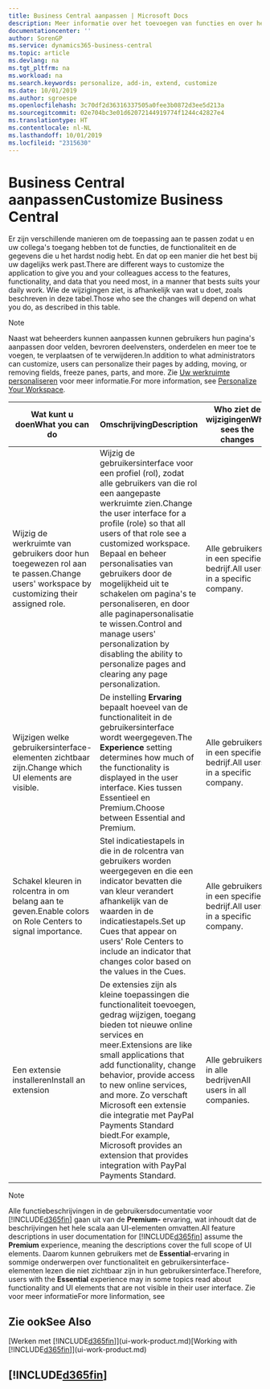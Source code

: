 ```yaml
---
title: Business Central aanpassen | Microsoft Docs
description: Meer informatie over het toevoegen van functies en over het aanpassen van Business Central
documentationcenter: ''
author: SorenGP
ms.service: dynamics365-business-central
ms.topic: article
ms.devlang: na
ms.tgt_pltfrm: na
ms.workload: na
ms.search.keywords: personalize, add-in, extend, customize
ms.date: 10/01/2019
ms.author: sgroespe
ms.openlocfilehash: 3c70df2d36316337505a0fee3b0872d3ee5d213a
ms.sourcegitcommit: 02e704bc3e01d62072144919774f1244c42827e4
ms.translationtype: HT
ms.contentlocale: nl-NL
ms.lasthandoff: 10/01/2019
ms.locfileid: "2315630"
---
```

# <a name="customize-business-central"></a><span data-ttu-id="601db-103">Business Central aanpassen</span><span class="sxs-lookup"><span data-stu-id="601db-103">Customize Business Central</span></span>
<span data-ttu-id="601db-104">Er zijn verschillende manieren om de toepassing aan te passen zodat u en uw collega's toegang hebben tot de functies, de functionaliteit en de gegevens die u het hardst nodig hebt. En dat op een manier die het best bij uw dagelijks werk past.</span><span class="sxs-lookup"><span data-stu-id="601db-104">There are different ways to customize the application to give you and your colleagues access to the features, functionality, and data that you need most, in a manner that bests suits your daily work.</span></span> <span data-ttu-id="601db-105">Wie de wijzigingen ziet, is afhankelijk van wat u doet, zoals beschreven in deze tabel.</span><span class="sxs-lookup"><span data-stu-id="601db-105">Those who see the changes will depend on what you do, as described in this table.</span></span>

> [!NOTE]
> <span data-ttu-id="601db-106">Naast wat beheerders kunnen aanpassen kunnen gebruikers hun pagina's aanpassen door velden, bevroren deelvensters, onderdelen en meer toe te voegen, te verplaatsen of te verwijderen.</span><span class="sxs-lookup"><span data-stu-id="601db-106">In addition to what administrators can customize, users can personalize their pages by adding, moving, or removing fields, freeze panes, parts, and more.</span></span> <span data-ttu-id="601db-107">Zie [Uw werkruimte personaliseren](ui-personalization-user.md) voor meer informatie.</span><span class="sxs-lookup"><span data-stu-id="601db-107">For more information, see [Personalize Your Workspace](ui-personalization-user.md).</span></span>

| <span data-ttu-id="601db-108">Wat kunt u doen</span><span class="sxs-lookup"><span data-stu-id="601db-108">What you can do</span></span>    |  <span data-ttu-id="601db-109">Omschrijving</span><span class="sxs-lookup"><span data-stu-id="601db-109">Description</span></span>  |  <span data-ttu-id="601db-110">Who ziet de wijzigingen</span><span class="sxs-lookup"><span data-stu-id="601db-110">Who sees the changes</span></span>  |  <span data-ttu-id="601db-111">Meer informatie</span><span class="sxs-lookup"><span data-stu-id="601db-111">More information</span></span>  |
|-----|---------------|---------|-------|
|<span data-ttu-id="601db-112">Wijzig de werkruimte van gebruikers door hun toegewezen rol aan te passen.</span><span class="sxs-lookup"><span data-stu-id="601db-112">Change users' workspace by customizing their assigned role.</span></span>|<span data-ttu-id="601db-113">Wijzig de gebruikersinterface voor een profiel (rol), zodat alle gebruikers van die rol een aangepaste werkruimte zien.</span><span class="sxs-lookup"><span data-stu-id="601db-113">Change the user interface for a profile (role) so that all users of that role see a customized workspace.</span></span> <span data-ttu-id="601db-114">Bepaal en beheer personalisaties van gebruikers door de mogelijkheid uit te schakelen om pagina's te personaliseren, en door alle paginapersonalisatie te wissen.</span><span class="sxs-lookup"><span data-stu-id="601db-114">Control and manage users' personalization by disabling the ability to personalize pages and clearing any page personalization.</span></span>|<span data-ttu-id="601db-115">Alle gebruikers in een specifiek bedrijf.</span><span class="sxs-lookup"><span data-stu-id="601db-115">All users in a specific company.</span></span>|[<span data-ttu-id="601db-116">Pagina's aanpassen voor profielen</span><span class="sxs-lookup"><span data-stu-id="601db-116">Customize Pages for Profiles</span></span>](ui-personalization-manage.md)|
|<span data-ttu-id="601db-117">Wijzigen welke gebruikersinterface-elementen zichtbaar zijn.</span><span class="sxs-lookup"><span data-stu-id="601db-117">Change which UI elements are visible.</span></span>|<span data-ttu-id="601db-118">De instelling **Ervaring** bepaalt hoeveel van de functionaliteit in de gebruikersinterface wordt weergegeven.</span><span class="sxs-lookup"><span data-stu-id="601db-118">The **Experience** setting determines how much of the functionality is displayed in the user interface.</span></span> <span data-ttu-id="601db-119">Kies tussen Essentieel en Premium.</span><span class="sxs-lookup"><span data-stu-id="601db-119">Choose between Essential and Premium.</span></span>|<span data-ttu-id="601db-120">Alle gebruikers in een specifiek bedrijf.</span><span class="sxs-lookup"><span data-stu-id="601db-120">All users in a specific company.</span></span>|[<span data-ttu-id="601db-121">Wijzigen welke functies worden weergegeven</span><span class="sxs-lookup"><span data-stu-id="601db-121">Change Which Features are Displayed</span></span>](ui-experiences.md)|
|<span data-ttu-id="601db-122">Schakel kleuren in rolcentra in om belang aan te geven.</span><span class="sxs-lookup"><span data-stu-id="601db-122">Enable colors on Role Centers to signal importance.</span></span>|<span data-ttu-id="601db-123">Stel indicatiestapels in die in de rolcentra van gebruikers worden weergegeven en die een indicator bevatten die van kleur verandert afhankelijk van de waarden in de indicatiestapels.</span><span class="sxs-lookup"><span data-stu-id="601db-123">Set up Cues that appear on users' Role Centers to include an indicator that changes color based on the values in the Cues.</span></span>|<span data-ttu-id="601db-124">Alle gebruikers in een specifiek bedrijf.</span><span class="sxs-lookup"><span data-stu-id="601db-124">All users in a specific company.</span></span>|[<span data-ttu-id="601db-125">Een gekleurde indicator instellen voor indicatiestapels</span><span class="sxs-lookup"><span data-stu-id="601db-125">Set Up a Colored Indicator on Cues</span></span>](admin-how-set-up-colored-indicator-on-cues.md)|
|<span data-ttu-id="601db-126">Een extensie installeren</span><span class="sxs-lookup"><span data-stu-id="601db-126">Install an extension</span></span>|<span data-ttu-id="601db-127">De extensies zijn als kleine toepassingen die functionaliteit toevoegen, gedrag wijzigen, toegang bieden tot nieuwe online services en meer.</span><span class="sxs-lookup"><span data-stu-id="601db-127">Extensions are like small applications that add functionality, change behavior, provide access to new online services, and more.</span></span> <span data-ttu-id="601db-128">Zo verschaft Microsoft een extensie die integratie met PayPal Payments Standard biedt.</span><span class="sxs-lookup"><span data-stu-id="601db-128">For example, Microsoft provides an extension that provides integration with PayPal Payments Standard.</span></span>|<span data-ttu-id="601db-129">Alle gebruikers in alle bedrijven</span><span class="sxs-lookup"><span data-stu-id="601db-129">All users in all companies.</span></span>|[<span data-ttu-id="601db-130">Aanpassen met behulp van extensies</span><span class="sxs-lookup"><span data-stu-id="601db-130">Customizing Using Extensions</span></span>](ui-extensions.md)|
> [!NOTE]
> <span data-ttu-id="601db-131">Alle functiebeschrijvingen in de gebruikersdocumentatie voor [!INCLUDE[d365fin](includes/d365fin_md.md)] gaan uit van de **Premium-** ervaring, wat inhoudt dat de beschrijvingen het hele scala aan UI-elementen omvatten.</span><span class="sxs-lookup"><span data-stu-id="601db-131">All feature descriptions in user documentation for [!INCLUDE[d365fin](includes/d365fin_md.md)] assume the **Premium** experience, meaning the descriptions cover the full scope of UI elements.</span></span> <span data-ttu-id="601db-132">Daarom kunnen gebruikers met de **Essential**-ervaring in sommige onderwerpen over functionaliteit en gebruikersinterface-elementen lezen die niet zichtbaar zijn in hun gebruikersinterface.</span><span class="sxs-lookup"><span data-stu-id="601db-132">Therefore, users with the **Essential** experience may in some topics read about functionality and UI elements that are not visible in their user interface.</span></span> <span data-ttu-id="601db-133">Zie voor meer informatie</span><span class="sxs-lookup"><span data-stu-id="601db-133">For more linformation, see</span></span>

## <a name="see-also"></a><span data-ttu-id="601db-134">Zie ook</span><span class="sxs-lookup"><span data-stu-id="601db-134">See Also</span></span>
<span data-ttu-id="601db-135">[Werken met [!INCLUDE[d365fin](includes/d365fin_md.md)]](ui-work-product.md)</span><span class="sxs-lookup"><span data-stu-id="601db-135">[Working with [!INCLUDE[d365fin](includes/d365fin_md.md)]](ui-work-product.md)</span></span>  

## [!INCLUDE[d365fin](includes/free_trial_md.md)]  
